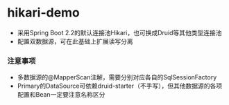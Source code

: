 # hikari-demo

- 采用Spring Boot 2.2的默认连接池Hikari，也可换成Druid等其他类型连接池
- 配置双数据源，可在此基础上扩展读写分离

### 注意事项

- 多数据源的@MapperScan注解，需要分别对应各自的SqlSessionFactory
- Primary的DataSource可依赖druid-starter（不手写），但其他数据源的各项配置和Bean一定要注意名称区分